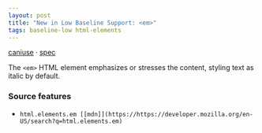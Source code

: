 ```yaml
---
layout: post
title: "New in Low Baseline Support: <em>"
tags: baseline-low html-elements
---
```


[caniuse](https://caniuse.com/?search=em) · [spec](https://html.spec.whatwg.org/multipage/text-level-semantics.html#the-em-element)

The `<em>` HTML element emphasizes or stresses the content, styling text as italic by default.

### Source features

- ``html.elements.em [[mdn]](https://https://developer.mozilla.org/en-US/search?q=html.elements.em)``
